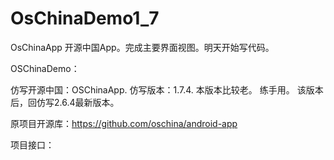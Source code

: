 # OsChinaDemo1_7
OsChinaApp 开源中国App。完成主要界面视图。明天开始写代码。

OSChinaDemo：

仿写开源中国：OSChinaApp.   仿写版本：1.7.4.        本版本比较老。   练手用。  该版本后，回仿写2.6.4最新版本。

原项目开源库：https://github.com/oschina/android-app

项目接口：
